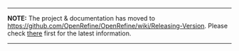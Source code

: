
---

**NOTE:** The project & documentation has moved to https://github.com/OpenRefine/OpenRefine/wiki/Releasing-Version. Please check [there](https://github.com/OpenRefine/OpenRefine/wiki/Releasing-Version) first for the latest information.

---

